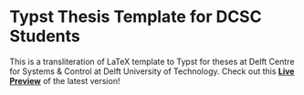# Typst Thesis Template for DCSC Students

This is a transliteration of LaTeX template to Typst for theses at Delft Centre for Systems & Control at Delft University of Technology.
Check out this [**Live Preview**](https://typst.app/project/rYJB_ORKNHmdgWC7pap-Cm) of the latest version!
